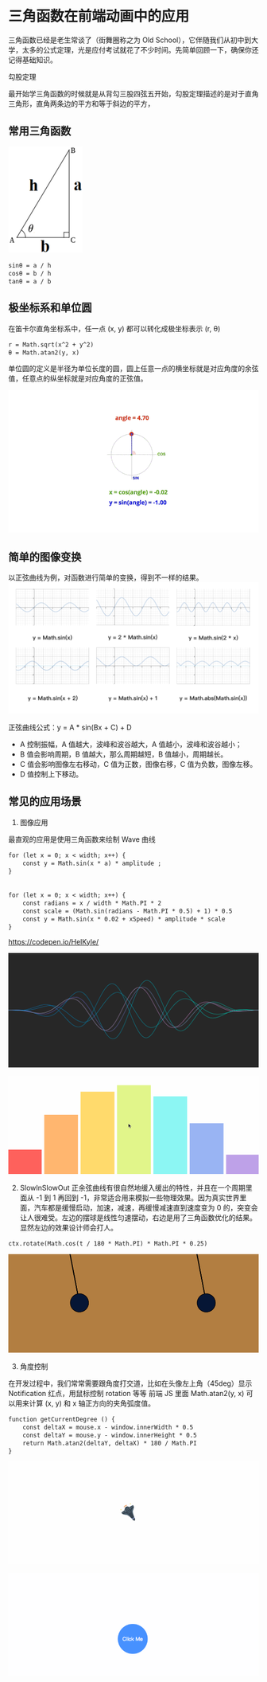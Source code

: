 # 三角函数在前端动画中的应用

三角函数已经是老生常谈了（街舞圈称之为 Old School），它伴随我们从初中到大学，太多的公式定理，光是应付考试就花了不少时间。先简单回顾一下，确保你还记得基础知识。

勾股定理

最开始学三角函数的时候就是从背勾三股四弦五开始，勾股定理描述的是对于直角三角形，直角两条边的平方和等于斜边的平方，



## 常用三角函数

![image](../images/trgonometry-2.png)

```
sinθ = a / h 
cosθ = b / h 
tanθ = a / b
```



## 极坐标系和单位圆

在笛卡尔直角坐标系中，任一点 (x, y) 都可以转化成极坐标表示 (r, θ)

```
r = Math.sqrt(x^2 + y^2) 
θ = Math.atan2(y, x)
```

单位圆的定义是半径为单位长度的圆，圆上任意一点的横坐标就是对应角度的余弦值，任意点的纵坐标就是对应角度的正弦值。

![image](../images/trgonometry-3.gif)


## 简单的图像变换
以正弦曲线为例，对函数进行简单的变换，得到不一样的结果。
![image](../images/trgonometry-4.png)

正弦曲线公式：y = A * sin(Bx + C) + D

- A 控制振幅，A 值越大，波峰和波谷越大，A 值越小，波峰和波谷越小；
- B 值会影响周期，B 值越大，那么周期越短，B 值越小，周期越长。
- C 值会影响图像左右移动，C 值为正数，图像右移，C 值为负数，图像左移。
- D 值控制上下移动。



## 常见的应用场景

1. 图像应用

最直观的应用是使用三角函数来绘制 Wave 曲线
```
for (let x = 0; x < width; x++) { 
    const y = Math.sin(x * a) * amplitude ;
}


for (let x = 0; x < width; x++) { 
    const radians = x / width * Math.PI * 2 
    const scale = (Math.sin(radians - Math.PI * 0.5) + 1) * 0.5 
    const y = Math.sin(x * 0.02 + xSpeed) * amplitude * scale 
}
```
https://codepen.io/HelKyle/

![image](../images/trgonometry-6.gif)

![image](../images/trgonometry-8.gif)

2. SlowInSlowOut
正余弦曲线有很自然地缓入缓出的特性，并且在一个周期里面从 -1 到 1 再回到 -1，非常适合用来模拟一些物理效果。因为真实世界里面，汽车都是缓慢启动，加速，减速，再缓慢减速直到速度变为 0 的，突变会让人很难受。左边的摆球是线性匀速摆动，右边是用了三角函数优化的结果。显然左边的效果设计师会打人。
```
ctx.rotate(Math.cos(t / 180 * Math.PI) * Math.PI * 0.25)
```

![image](../images/trgonometry-9.gif)

3. 角度控制

在开发过程中，我们常常需要跟角度打交道，比如在头像左上角（45deg）显示 Notification 红点，用鼠标控制 rotation 等等
前端 JS 里面 Math.atan2(y, x) 可以用来计算 (x, y) 和 x 轴正方向的夹角弧度值。
```
function getCurrentDegree () { 
    const deltaX = mouse.x - window.innerWidth * 0.5 
    const deltaY = mouse.y - window.innerHeight * 0.5 
    return Math.atan2(deltaY, deltaX) * 180 / Math.PI 
}
```

![image](../images/trgonometry-10.gif)


![image](../images/trgonometry-11.gif)